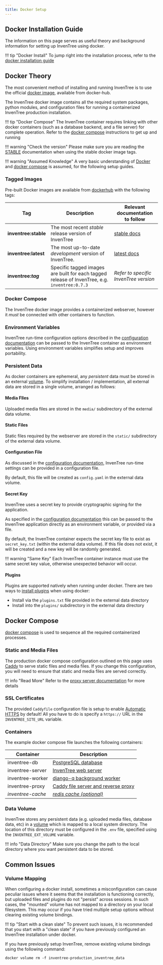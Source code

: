 ```yaml
---
title: Docker Setup
---
```


## Docker Installation Guide

The information on this page serves as useful theory and background information for setting up InvenTree using docker.

!!! tip "Docker Install"
    To jump right into the installation process, refer to the [docker installation guide](./docker_install.md)

## Docker Theory

The most convenient method of installing and running InvenTree is to use the official [docker image](https://hub.docker.com/r/inventree/inventree), available from docker-hub.

The InvenTree docker image contains all the required system packages, python modules, and configuration files for running a containerized InvenTree production installation.

!!! tip "Docker Compose"
    The InvenTree container requires linking with other docker containers (such as a database backend, and a file server) for complete operation. Refer to the [docker compose](#docker-compose) instructions to get up and running

!!! warning "Check the version"
    Please make sure you are reading the [STABLE](https://docs.inventree.org/en/stable/start/docker/) documentation when using the stable docker image tags.

!!! warning "Assumed Knowledge"
    A very basic understanding of [Docker](https://www.docker.com/) and [docker compose](https://docs.docker.com/compose/) is assumed, for the following setup guides.

### Tagged Images

Pre-built Docker images are available from [dockerhub](https://hub.docker.com/r/inventree/inventree) with the following tags:

| Tag | Description | Relevant documentation to follow |
| --- | --- | --- |
| **inventree:stable** | The most recent *stable* release version of InvenTree | [stable docs](https://docs.inventree.org/en/stable/start/docker/) |
| **inventree:latest** | The most up-to-date *development* version of InvenTree. | [latest docs](https://docs.inventree.org/en/latest/start/docker/) |
| **inventree:_tag_** | Specific tagged images are built for each tagged release of InvenTree, e.g. `inventree:0.7.3`| *Refer to specific InvenTree version* |

### Docker Compose

The InvenTree docker image provides a containerized webserver, however it *must* be connected with other containers to function.

### Environment Variables

InvenTree run-time configuration options described in the [configuration documentation](./config.md) can be passed to the InvenTree container as environment variables. Using environment variables simplifies setup and improves portability.

### Persistent Data

As docker containers are ephemeral, any *persistent* data must be stored in an external [volume](https://docs.docker.com/storage/volumes/). To simplify installation / implementation, all external data are stored in a single volume, arranged as follows:

#### Media FIles

Uploaded media files are stored in the `media/` subdirectory of the external data volume.

#### Static Files

Static files required by the webserver are stored in the `static/` subdirectory of the external data volume.

#### Configuration File

As discussed in the [configuration documentation](./config.md), InvenTree run-time settings can be provided in a configuration file.

By default, this file will be created as `config.yaml` in the external data volume.

#### Secret Key

InvenTree uses a secret key to provide cryptographic signing for the application.

As specified in the [configuration documentation](./config.md#secret-key) this can be passed to the InvenTree application directly as an environment variable, or provided via a file.

By default, the InvenTree container expects the secret key file to exist as `secret_key.txt` (within the external data volume). If this file does not exist, it will be created and a new key will be randomly generated.

!!! warning "Same Key"
    Each InvenTree container instance must use the same secret key value, otherwise unexpected behavior will occur.

#### Plugins

Plugins are supported natively when running under docker. There are two ways to [install plugins](../extend/plugins/install.md) when using docker:

- Install via the `plugins.txt` file provided in the external data directory
- Install into the `plugins/` subdirectory in the external data directory

## Docker Compose

[docker compose](https://docs.docker.com/compose/) is used to sequence all the required containerized processes.

### Static and Media Files

The production docker compose configuration outlined on this page uses [Caddy](https://caddyserver.com/) to serve static files and media files. If you change this configuration, you will need to ensure that static and media files are served correctly.

!!! info "Read More"
    Refer to the [proxy server documentation](./processes.md#proxy-server) for more details

### SSL Certificates

The provided `Caddyfile` configuration file is setup to enable [Automatic HTTPS](https://caddyserver.com/docs/automatic-https) by default! All you have to do is specify a `https://` URL in the `INVENTREE_SITE_URL` variable.

### Containers

The example docker compose file launches the following containers:

| Container | Description |
| --- | --- |
| inventree-db | [PostgreSQL database](./processes.md#database) |
| inventree-server | [InvenTree web server](./processes.md#web-server) |
| inventree-worker | [django-q background worker](./processes.md#background-worker) |
| inventree-proxy | [Caddy file server and reverse proxy](./processes.md#proxy-server) |
| *inventree-cache* | [*redis cache (optional)*](./processes.md#cache-server) |

### Data Volume

InvenTree stores any persistent data (e.g. uploaded media files, database data, etc) in a [volume](https://docs.docker.com/storage/volumes/) which is mapped to a local system directory. The location of this directory must be configured in the `.env` file, specified using the `INVENTREE_EXT_VOLUME` variable.

!!! info "Data Directory"
    Make sure you change the path to the local directory where you want persistent data to be stored.

## Common Issues

### Volume Mapping

When configuring a docker install, sometimes a misconfiguration can cause peculiar issues where it seems that the installation is functioning correctly, but uploaded files and plugins do not "persist" across sessions. In such cases, the "mounted" volume has not mapped to a directory on your local filesystem. This may occur if you have tried multiple setup options without clearing existing volume bindings.

!!! tip "Start with a clean slate"
    To prevent such issues, it is recommended that you start with a "clean slate" if you have previously configured an InvenTree installation under docker.

If you have previously setup InvenTree, remove existing volume bindings using the following command:

```docker volume rm -f inventree-production_inventree_data```
